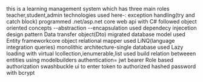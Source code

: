 this is a learning management system which has three main roles teacher,student,admin
technologies used here-:
exception handling(try and catch block)
programmed .net/asp.net core web api with C#
followed object oriented concepts
           --abstraction
           --encapsulation
used dependecy injecetion design pattern
Data transfer object(Dto)
migrated database model
used Entity frameworkcore object relational mapper
used LiNQ(language integration queries)
monolithic architecture-single database
used Lazy loading with virtual 
Icollection,ienumerable,list used
build relation betweeen entities using modelbuilders
authentication= jwt bearer
Role based authorization
swashbuckle ui to enter token to authorized
hashed password with bcrypt



